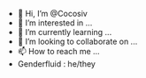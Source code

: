 - 👋 Hi, I’m @Cocosiv
- 👀 I’m interested in ...
- 🌱 I’m currently learning ...
- 💞️ I’m looking to collaborate on ...
- 📫 How to reach me ...
- Genderfluid : he/they
<!---
Cocosiv/Cocosiv is a ✨ special ✨ repository because its `README.md` (this file) appears on your GitHub profile.
You can click the Preview link to take a look at your changes.
--->
